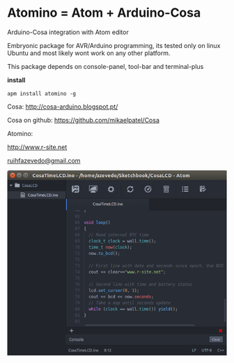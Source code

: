 # Atomino = Atom + Arduino-Cosa

Arduino-Cosa integration with Atom editor

Embryonic package for AVR/Arduino programming, its tested only on linux Ubuntu and most likely wont work on any other platform.

This package depends on console-panel, tool-bar and terminal-plus

**install**

    apm install atomino -g

Cosa: http://cosa-arduino.blogspot.pt/

Cosa on github: https://github.com/mikaelpatel/Cosa

Atomino:

http://www.r-site.net

ruihfazevedo@gmail.com

![A screenshot of your package](https://raw.githubusercontent.com/neu-rah/Atomino/master/resources/atomino_small_loop.png)
